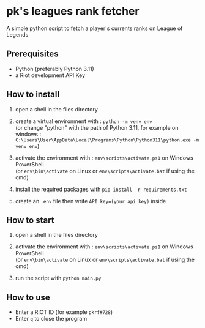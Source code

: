 # pk's leagues rank fetcher

A simple python script to fetch a player's currents ranks on League of Legends


## Prerequisites

- Python (preferably Python 3.11)
- a Riot development API Key


## How to install

1. open a shell in the files directory

2. create a virtual environment with : `python -m venv env`  
(or change "python" with the path of Python 3.11, for example on windows : `C:\Users\User\AppData\Local\Programs\Python\Python311\python.exe -m venv env`)

3. activate the environment with : `env\scripts\activate.ps1` on Windows PowerShell  
(or `env\bin\activate` on Linux or `env\scripts\activate.bat` if using the cmd)

4. install the required packages with `pip install -r requirements.txt`

5. create an `.env` file then write `API_key=(your api key)` inside


## How to start

1. open a shell in the files directory

2. activate the environment with : `env\scripts\activate.ps1` on Windows PowerShell  
(or `env\bin\activate` on Linux or `env\scripts\activate.bat` if using the cmd)

3. run the script with `python main.py`


## How to use

- Enter a RIOT ID (for example `pkrf#728`)
- Enter `q` to close the program